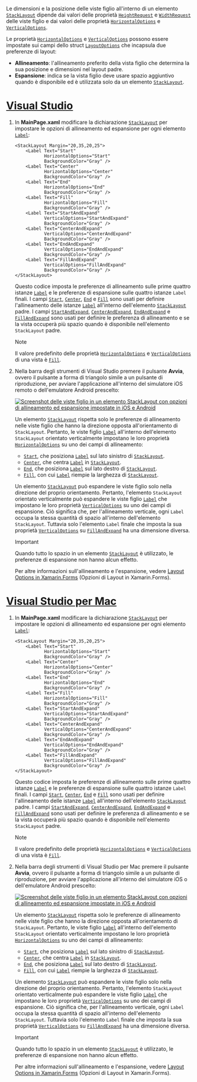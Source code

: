 Le dimensioni e la posizione delle viste figlio all'interno di un elemento [`StackLayout`](xref:Xamarin.Forms.StackLayout) dipende dai valori delle proprietà [`HeightRequest`](xref:Xamarin.Forms.VisualElement.HeightRequest) e [`WidthRequest`](xref:Xamarin.Forms.VisualElement.WidthRequest) delle viste figlio e dai valori delle proprietà [`HorizontalOptions`](xref:Xamarin.Forms.View.HorizontalOptions) e [`VerticalOptions`](xref:Xamarin.Forms.View.VerticalOptions).

Le proprietà [`HorizontalOptions`](xref:Xamarin.Forms.View.HorizontalOptions) e [`VerticalOptions`](xref:Xamarin.Forms.View.VerticalOptions) possono essere impostate sui campi dello struct [`LayoutOptions`](xref:Xamarin.Forms.LayoutOptions) che incapsula due preferenze di layout:

- **Allineamento**: l'allineamento preferito della vista figlio che determina la sua posizione e dimensioni nel layout padre.
- **Espansione**: indica se la vista figlio deve usare spazio aggiuntivo quando è disponibile ed è utilizzata solo da un elemento [`StackLayout`](xref:Xamarin.Forms.StackLayout).

# <a name="visual-studiotabvswin"></a>[Visual Studio](#tab/vswin)

1. In **MainPage.xaml** modificare la dichiarazione [`StackLayout`](xref:Xamarin.Forms.StackLayout) per impostare le opzioni di allineamento ed espansione per ogni elemento [`Label`](xref:Xamarin.Forms.Label):

    ```xaml
    <StackLayout Margin="20,35,20,25">
        <Label Text="Start"
               HorizontalOptions="Start"
               BackgroundColor="Gray" />
        <Label Text="Center"
               HorizontalOptions="Center"
               BackgroundColor="Gray" />
        <Label Text="End"
               HorizontalOptions="End"
               BackgroundColor="Gray" />
        <Label Text="Fill"
               HorizontalOptions="Fill"
               BackgroundColor="Gray" />
        <Label Text="StartAndExpand"
               VerticalOptions="StartAndExpand"
               BackgroundColor="Gray" />
        <Label Text="CenterAndExpand"
               VerticalOptions="CenterAndExpand"
               BackgroundColor="Gray" />
        <Label Text="EndAndExpand"
               VerticalOptions="EndAndExpand"
               BackgroundColor="Gray" />
        <Label Text="FillAndExpand"
               VerticalOptions="FillAndExpand"
               BackgroundColor="Gray" />
    </StackLayout>
    ```

    Questo codice imposta le preferenze di allineamento sulle prime quattro istanze [`Label`](xref:Xamarin.Forms.Label) e le preferenze di espansione sulle quattro istanze `Label` finali. I campi [`Start`](xref:Xamarin.Forms.LayoutOptions.Start), [`Center`](xref:Xamarin.Forms.LayoutOptions.Center), [`End`](xref:Xamarin.Forms.LayoutOptions.End) e [`Fill`](xref:Xamarin.Forms.LayoutOptions.Fill) sono usati per definire l'allineamento delle istanze [`Label`](xref:Xamarin.Forms.Label) all'interno dell'elemento [`StackLayout`](xref:Xamarin.Forms.StackLayout) padre. I campi [`StartAndExpand`](xref:Xamarin.Forms.LayoutOptions.StartAndExpand), [`CenterAndExpand`](xref:Xamarin.Forms.LayoutOptions.CenterAndExpand), [`EndAndExpand`](xref:Xamarin.Forms.LayoutOptions.EndAndExpand) e [`FillAndExpand`](xref:Xamarin.Forms.LayoutOptions.FillAndExpand) sono usati per definire le preferenza di allineamento e se la vista occuperà più spazio quando è disponibile nell'elemento `StackLayout` padre.

    > [!NOTE]
    > Il valore predefinito delle proprietà [`HorizontalOptions`](xref:Xamarin.Forms.View.HorizontalOptions) e [`VerticalOptions`](xref:Xamarin.Forms.View.VerticalOptions) di una vista è [`Fill`](xref:Xamarin.Forms.LayoutOptions.Fill).

1. Nella barra degli strumenti di Visual Studio premere il pulsante **Avvia**, ovvero il pulsante a forma di triangolo simile a un pulsante di riproduzione, per avviare l'applicazione all'interno del simulatore iOS remoto o dell'emulatore Android prescelto:

    [![Screenshot delle viste figlio in un elemento StackLayout con opzioni di allineamento ed espansione impostate in iOS e Android](../images/alignment-expansion.png "Elemento StackLayout contenente istanze Label con allineamento ed espansione impostati")](../images/alignment-expansion-large.png#lightbox "Elemento StackLayout contenente istanze Label con allineamento ed espansione impostati")

    Un elemento [`StackLayout`](xref:Xamarin.Forms.StackLayout) rispetta solo le preferenze di allineamento nelle viste figlio che hanno la direzione opposta all'orientamento di `StackLayout`. Pertanto, le viste figlio [`Label`](xref:Xamarin.Forms.Label) all'interno dell'elemento `StackLayout` orientato verticalmente impostano le loro proprietà [`HorizontalOptions`](xref:Xamarin.Forms.View.HorizontalOptions) su uno dei campi di allineamento:

    - [`Start`](xref:Xamarin.Forms.LayoutOptions.Start), che posiziona [`Label`](xref:Xamarin.Forms.Label) sul lato sinistro di [`StackLayout`](xref:Xamarin.Forms.StackLayout).
    - [`Center`](xref:Xamarin.Forms.LayoutOptions.Center), che centra [`Label`](xref:Xamarin.Forms.Label) in [`StackLayout`](xref:Xamarin.Forms.StackLayout).
    - [`End`](xref:Xamarin.Forms.LayoutOptions.End), che posiziona [`Label`](xref:Xamarin.Forms.Label) sul lato destro di [`StackLayout`](xref:Xamarin.Forms.StackLayout).
    - [`Fill`](xref:Xamarin.Forms.LayoutOptions.Fill), con cui [`Label`](xref:Xamarin.Forms.Label) riempie la larghezza di [`StackLayout`](xref:Xamarin.Forms.StackLayout).

    Un elemento [`StackLayout`](xref:Xamarin.Forms.StackLayout) può espandere le viste figlio solo nella direzione del proprio orientamento. Pertanto, l'elemento `StackLayout` orientato verticalmente può espandere le viste figlio [`Label`](xref:Xamarin.Forms.Label) che impostano le loro proprietà [`VerticalOptions`](xref:Xamarin.Forms.View.VerticalOptions) su uno dei campi di espansione. Ciò significa che, per l'allineamento verticale, ogni `Label` occupa la stessa quantità di spazio all'interno dell'elemento `StackLayout`. Tuttavia solo l'elemento `Label` finale che imposta la sua proprietà [`VerticalOptions`](xref:Xamarin.Forms.View.VerticalOptions) su [`FillAndExpand`](xref:Xamarin.Forms.LayoutOptions.FillAndExpand) ha una dimensione diversa.

    > [!IMPORTANT]
    > Quando tutto lo spazio in un elemento [`StackLayout`](xref:Xamarin.Forms.StackLayout) è utilizzato, le preferenze di espansione non hanno alcun effetto.

    Per altre informazioni sull'allineamento e l'espansione, vedere [Layout Options in Xamarin.Forms](~/xamarin-forms/user-interface/layouts/layout-options.md) (Opzioni di Layout in Xamarin.Forms).

# <a name="visual-studio-for-mactabvsmac"></a>[Visual Studio per Mac](#tab/vsmac)

1. In **MainPage.xaml** modificare la dichiarazione [`StackLayout`](xref:Xamarin.Forms.StackLayout) per impostare le opzioni di allineamento ed espansione per ogni elemento [`Label`](xref:Xamarin.Forms.Label):

    ```xaml
    <StackLayout Margin="20,35,20,25">
        <Label Text="Start"
               HorizontalOptions="Start"
               BackgroundColor="Gray" />
        <Label Text="Center"
               HorizontalOptions="Center"
               BackgroundColor="Gray" />
        <Label Text="End"
               HorizontalOptions="End"
               BackgroundColor="Gray" />
        <Label Text="Fill"
               HorizontalOptions="Fill"
               BackgroundColor="Gray" />
        <Label Text="StartAndExpand"
               VerticalOptions="StartAndExpand"
               BackgroundColor="Gray" />
        <Label Text="CenterAndExpand"
               VerticalOptions="CenterAndExpand"
               BackgroundColor="Gray" />
        <Label Text="EndAndExpand"
               VerticalOptions="EndAndExpand"
               BackgroundColor="Gray" />
        <Label Text="FillAndExpand"
               VerticalOptions="FillAndExpand"
               BackgroundColor="Gray" />
    </StackLayout>
    ```

    Questo codice imposta le preferenze di allineamento sulle prime quattro istanze [`Label`](xref:Xamarin.Forms.Label) e le preferenze di espansione sulle quattro istanze `Label` finali. I campi [`Start`](xref:Xamarin.Forms.LayoutOptions.Start), [`Center`](xref:Xamarin.Forms.LayoutOptions.Center), [`End`](xref:Xamarin.Forms.LayoutOptions.End) e [`Fill`](xref:Xamarin.Forms.LayoutOptions.Fill) sono usati per definire l'allineamento delle istanze [`Label`](xref:Xamarin.Forms.Label) all'interno dell'elemento [`StackLayout`](xref:Xamarin.Forms.StackLayout) padre. I campi [`StartAndExpand`](xref:Xamarin.Forms.LayoutOptions.StartAndExpand), [`CenterAndExpand`](xref:Xamarin.Forms.LayoutOptions.CenterAndExpand), [`EndAndExpand`](xref:Xamarin.Forms.LayoutOptions.EndAndExpand) e [`FillAndExpand`](xref:Xamarin.Forms.LayoutOptions.FillAndExpand) sono usati per definire le preferenza di allineamento e se la vista occuperà più spazio quando è disponibile nell'elemento `StackLayout` padre.

    > [!NOTE]
    > Il valore predefinito delle proprietà [`HorizontalOptions`](xref:Xamarin.Forms.View.HorizontalOptions) e [`VerticalOptions`](xref:Xamarin.Forms.View.VerticalOptions) di una vista è [`Fill`](xref:Xamarin.Forms.LayoutOptions.Fill).

1. Nella barra degli strumenti di Visual Studio per Mac premere il pulsante **Avvia**, ovvero il pulsante a forma di triangolo simile a un pulsante di riproduzione, per avviare l'applicazione all'interno del simulatore iOS o dell'emulatore Android prescelto:

    [![Screenshot delle viste figlio in un elemento StackLayout con opzioni di allineamento ed espansione impostate in iOS e Android](../images/alignment-expansion.png "Elemento StackLayout contenente istanze Label con allineamento ed espansione impostati")](../images/alignment-expansion-large.png#lightbox "Elemento StackLayout contenente istanze Label con allineamento ed espansione impostati")

    Un elemento [`StackLayout`](xref:Xamarin.Forms.StackLayout) rispetta solo le preferenze di allineamento nelle viste figlio che hanno la direzione opposta all'orientamento di `StackLayout`. Pertanto, le viste figlio [`Label`](xref:Xamarin.Forms.Label) all'interno dell'elemento `StackLayout` orientato verticalmente impostano le loro proprietà [`HorizontalOptions`](xref:Xamarin.Forms.View.HorizontalOptions) su uno dei campi di allineamento:

    - [`Start`](xref:Xamarin.Forms.LayoutOptions.Start), che posiziona [`Label`](xref:Xamarin.Forms.Label) sul lato sinistro di [`StackLayout`](xref:Xamarin.Forms.StackLayout).
    - [`Center`](xref:Xamarin.Forms.LayoutOptions.Center), che centra [`Label`](xref:Xamarin.Forms.Label) in [`StackLayout`](xref:Xamarin.Forms.StackLayout).
    - [`End`](xref:Xamarin.Forms.LayoutOptions.End), che posiziona [`Label`](xref:Xamarin.Forms.Label) sul lato destro di [`StackLayout`](xref:Xamarin.Forms.StackLayout).
    - [`Fill`](xref:Xamarin.Forms.LayoutOptions.Fill), con cui [`Label`](xref:Xamarin.Forms.Label) riempie la larghezza di [`StackLayout`](xref:Xamarin.Forms.StackLayout).

    Un elemento [`StackLayout`](xref:Xamarin.Forms.StackLayout) può espandere le viste figlio solo nella direzione del proprio orientamento. Pertanto, l'elemento `StackLayout` orientato verticalmente può espandere le viste figlio [`Label`](xref:Xamarin.Forms.Label) che impostano le loro proprietà [`VerticalOptions`](xref:Xamarin.Forms.View.VerticalOptions) su uno dei campi di espansione. Ciò significa che, per l'allineamento verticale, ogni `Label` occupa la stessa quantità di spazio all'interno dell'elemento `StackLayout`. Tuttavia solo l'elemento `Label` finale che imposta la sua proprietà [`VerticalOptions`](xref:Xamarin.Forms.View.VerticalOptions) su [`FillAndExpand`](xref:Xamarin.Forms.LayoutOptions.FillAndExpand) ha una dimensione diversa.

    > [!IMPORTANT]
    > Quando tutto lo spazio in un elemento [`StackLayout`](xref:Xamarin.Forms.StackLayout) è utilizzato, le preferenze di espansione non hanno alcun effetto.

    Per altre informazioni sull'allineamento e l'espansione, vedere [Layout Options in Xamarin.Forms](~/xamarin-forms/user-interface/layouts/layout-options.md) (Opzioni di Layout in Xamarin.Forms).
